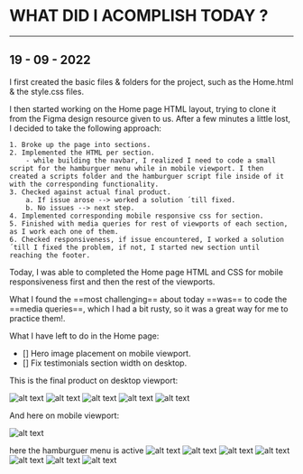 # WHAT DID I ACOMPLISH TODAY ?

---

## 19 - 09 - 2022

I first created the basic files & folders for the project, such as the Home.html & the style.css files.

I then started working on the Home page HTML layout, trying to clone it from the Figma design resource given to us. After a few minutes a little lost, I decided to take the following approach:

    1. Broke up the page into sections.
    2. Implemented the HTML per section.
        - while building the navbar, I realized I need to code a small script for the hamburguer menu while in mobile viewport. I then created a scripts folder and the hamburguer script file inside of it with the corresponding functionality.
    3. Checked against actual final product.
        a. If issue arose --> worked a solution ´till fixed.
        b. No issues --> next step.
    4. Implemented corresponding mobile responsive css for section.
    5. Finished with media queries for rest of viewports of each section, as I work each one of them.
    6. Checked responsiveness, if issue encountered, I worked a solution ´till I fixed the problem, if not, I started new section until reaching the footer.

Today, I was able to completed the Home page HTML and CSS for mobile responsiveness first and then the rest of the viewports.

What I found the ==most challenging== about today ==was== to code the ==media queries==, which I had a bit rusty, so it was a great way for me to practice them!.

What I have left to do in the Home page:

- [] Hero image placement on mobile viewport.
- [] Fix testimonials section width on desktop.

This is the final product on desktop viewport:

![alt text](./assets/MidTerm_firstDay_1.png)
![alt text](./assets/MidTerm_firstDay_2.png)
![alt text](./assets/MidTerm_firstDay_3.png)
![alt text](./assets/MidTerm_firstDay_4.png)
![alt text](./assets/MidTerm_firstDay_5.png)

And here on mobile viewport:

![alt text](./assets/Home_mobile_1.png)

here the hamburguer menu is active
![alt text](./assets/burguer_active.png)
![alt text](./assets/Home_mobile_2.png)
![alt text](./assets/Home_mobile_3.png)
![alt text](./assets/Home_mobile_4.png)
![alt text](./assets/Home_mobile_5.png)
![alt text](./assets/Home_mobile_6.png)
![alt text](./assets/Home_mobile_7.png)
